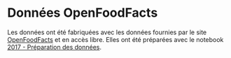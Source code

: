 # Données OpenFoodFacts

Les données ont été fabriquées avec les données
fournies par le site [OpenFoodFacts](https://fr.openfoodfacts.org/)
et en accès libre.
Elles ont été préparées avec le notebook 
[2017 - Préparation des données](http://www.xavierdupre.fr/app/ensae_teaching_cs/helpsphinx/notebooks/prepare_data_2017.html?highlight=openfoodfact).

